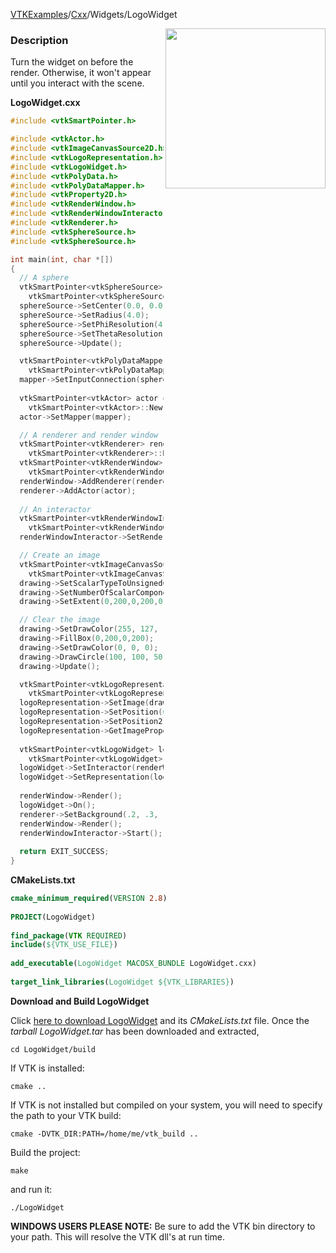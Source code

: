 [VTKExamples](Home)/[Cxx](Cxx)/Widgets/LogoWidget

<img align="right" src="https://github.com/lorensen/VTKExamples/raw/master/Testing/Baseline/Widgets/TestLogoWidget.png" width="256" />

### Description
Turn the widget on before the render. Otherwise, it won't appear until you interact with the scene.

**LogoWidget.cxx**
```c++
#include <vtkSmartPointer.h>

#include <vtkActor.h>
#include <vtkImageCanvasSource2D.h>
#include <vtkLogoRepresentation.h>
#include <vtkLogoWidget.h>
#include <vtkPolyData.h>
#include <vtkPolyDataMapper.h>
#include <vtkProperty2D.h>
#include <vtkRenderWindow.h>
#include <vtkRenderWindowInteractor.h>
#include <vtkRenderer.h>
#include <vtkSphereSource.h>
#include <vtkSphereSource.h>

int main(int, char *[])
{
  // A sphere
  vtkSmartPointer<vtkSphereSource> sphereSource =
    vtkSmartPointer<vtkSphereSource>::New();
  sphereSource->SetCenter(0.0, 0.0, 0.0);
  sphereSource->SetRadius(4.0);
  sphereSource->SetPhiResolution(4);
  sphereSource->SetThetaResolution(8);
  sphereSource->Update();

  vtkSmartPointer<vtkPolyDataMapper> mapper =
    vtkSmartPointer<vtkPolyDataMapper>::New();
  mapper->SetInputConnection(sphereSource->GetOutputPort());
 
  vtkSmartPointer<vtkActor> actor =
    vtkSmartPointer<vtkActor>::New();
  actor->SetMapper(mapper);

  // A renderer and render window
  vtkSmartPointer<vtkRenderer> renderer = 
    vtkSmartPointer<vtkRenderer>::New();
  vtkSmartPointer<vtkRenderWindow> renderWindow = 
    vtkSmartPointer<vtkRenderWindow>::New();
  renderWindow->AddRenderer(renderer);
  renderer->AddActor(actor);
  
  // An interactor
  vtkSmartPointer<vtkRenderWindowInteractor> renderWindowInteractor = 
    vtkSmartPointer<vtkRenderWindowInteractor>::New();
  renderWindowInteractor->SetRenderWindow(renderWindow);

  // Create an image
  vtkSmartPointer<vtkImageCanvasSource2D> drawing = 
    vtkSmartPointer<vtkImageCanvasSource2D>::New();
  drawing->SetScalarTypeToUnsignedChar();
  drawing->SetNumberOfScalarComponents(3);
  drawing->SetExtent(0,200,0,200,0,0);

  // Clear the image
  drawing->SetDrawColor(255, 127, 100);
  drawing->FillBox(0,200,0,200);
  drawing->SetDrawColor(0, 0, 0);
  drawing->DrawCircle(100, 100, 50);
  drawing->Update();

  vtkSmartPointer<vtkLogoRepresentation> logoRepresentation = 
    vtkSmartPointer<vtkLogoRepresentation>::New();
  logoRepresentation->SetImage(drawing->GetOutput());
  logoRepresentation->SetPosition(0,0);
  logoRepresentation->SetPosition2(.4, .4);
  logoRepresentation->GetImageProperty()->SetOpacity(.7);
  
  vtkSmartPointer<vtkLogoWidget> logoWidget = 
    vtkSmartPointer<vtkLogoWidget>::New();
  logoWidget->SetInteractor(renderWindowInteractor);
  logoWidget->SetRepresentation(logoRepresentation);
  
  renderWindow->Render();
  logoWidget->On();
  renderer->SetBackground(.2, .3, .4);
  renderWindow->Render();
  renderWindowInteractor->Start();
  
  return EXIT_SUCCESS;
}
```
**CMakeLists.txt**
```cmake
cmake_minimum_required(VERSION 2.8)
 
PROJECT(LogoWidget)
 
find_package(VTK REQUIRED)
include(${VTK_USE_FILE})
 
add_executable(LogoWidget MACOSX_BUNDLE LogoWidget.cxx)
 
target_link_libraries(LogoWidget ${VTK_LIBRARIES})
```

**Download and Build LogoWidget**

Click [here to download LogoWidget](https://github.com/lorensen/VTKWikiExamplesTarballs/raw/master/LogoWidget.tar) and its *CMakeLists.txt* file.
Once the *tarball LogoWidget.tar* has been downloaded and extracted,
```
cd LogoWidget/build 
```
If VTK is installed:
```
cmake ..
```
If VTK is not installed but compiled on your system, you will need to specify the path to your VTK build:
```
cmake -DVTK_DIR:PATH=/home/me/vtk_build ..
```
Build the project:
```
make
```
and run it:
```
./LogoWidget
```
**WINDOWS USERS PLEASE NOTE:** Be sure to add the VTK bin directory to your path. This will resolve the VTK dll's at run time.


